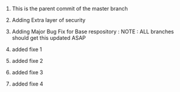 1) This is the parent commit of the master branch

2) Adding Extra layer of security

3) Adding Major Bug Fix for Base respository : NOTE : ALL branches should get this updated ASAP

4) added fixe 1

4) added fixe 2

4) added fixe 3

4) added fixe 4
